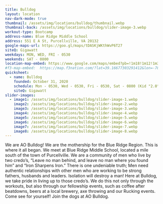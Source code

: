 ```yaml
---
title: Bulldog
layout: location
nav-dark-mode: true
thumbnail: /assets/img/locations/bulldog/thumbnail.webp
thumbnail-back: /assets/img/locations/bulldog/slider-image-3.webp
workout-type: Bootcamp
address-name: Blue Ridge Middle School
address: 551 E A St, Purcellville, VA 20132
google-maps-url: https://goo.gl/maps/tDASKjWKthWvP6T27
siteQ: Gigawatt
weekdays: MON, WED, FRI - 0530
weekends: SAT - 0800
location-map-embed: https://www.google.com/maps/embed?pb=!1m18!1m12!1m3!1d3095.0392403299925!2d-77.7070961!3d39.1283385!2m3!1f0!2f0!3f0!3m2!1i1024!2i768!4f13.1!3m3!1m2!1s0x89b61053d7549d6d%3A0x5d856794242088f2!2sBlue%20Ridge%20Middle%20School!5e0!3m2!1sen!2sus!4v1686844485324!5m2!1sen!2sus
#f3-map-embed:  https://map.f3nation.com/?lat=39.16677303291412&lon=-78.15840661175892&zoom=16
quicksheet:
  - name: Bulldog
    founded: October 31, 2020
    schedule: Mon - 0530, Wed - 0530, Fri - 0530, Sat - 0800 (Kid "2.0" friendly)
    siteQ: Gigawatt
slider-images:
  - image1: /assets/img/locations/bulldog/slider-image-1.webp
    image2: /assets/img/locations/bulldog/slider-image-2.webp
    image3: /assets/img/locations/bulldog/slider-image-3.webp
    image4: /assets/img/locations/bulldog/slider-image-4.webp
    image5: /assets/img/locations/bulldog/slider-image-5.webp
    image6: /assets/img/locations/bulldog/slider-image-6.webp
    image7: /assets/img/locations/bulldog/slider-image-7.webp
    image8: /assets/img/locations/bulldog/slider-image-8.webp
---
```


We are AO Bulldog! We are the mothership for the Blue Ridge Region.  This is where it all began.  We meet at Blue Ridge Middle School, located a mile south of the town of Purcellville.  We are a community of men who live by two credo’s, “Leave no man behind, and leave no man where you found him” and “Iron Sharpens Iron.”  There is one undeniable truth; Men need authentic relationships with other men who are working to be strong fathers, husbands and leaders. Isolation will destroy a man!  Here at Bulldog, we take pride in living up to those credo’s.  We do this not only through the workouts, but also through our fellowship events, such as coffee after beatdowns, beers at a local brewery, axe throwing and our Rucking events.  Come see for yourself!  Join the dogs at AO Bulldog.
